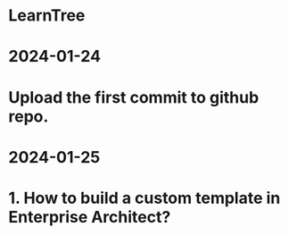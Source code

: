 # LearnTree
#
# 2024-01-24
# Upload the first commit to github repo.
#
# 2024-01-25
# 1. How to build a custom template in Enterprise Architect?


